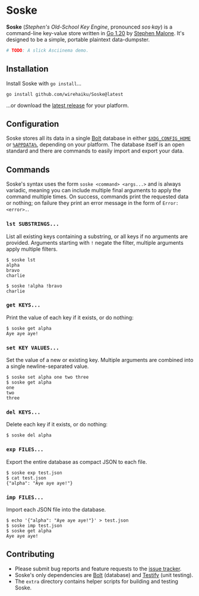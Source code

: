 # Soske

**Soske** (*Stephen's Old-School Key Engine*, pronounced *sos·kay*) is a command-line key-value store written in [Go 1.20][gver] by [Stephen Malone][stvm].
It's designed to be a simple, portable plaintext data-dumpster.

```bash
# TODO: A slick Asciinema demo.
```

## Installation

Install Soske with `go install`...

```
go install github.com/wirehaiku/Soske@latest
```

...or download the [latest release][rels] for your platform.

## Configuration

Soske stores all its data in a single [Bolt][bolt] database in either [`$XDG_CONFIG_HOME`][xdgs] or [`%APPDATA%`][appd], depending on your platform.
The database itself is an open standard and there are commands to easily import and export your data.

## Commands

Soske's syntax uses the form `soske <command> <args...>` and is always variadic, meaning you can include multiple final arguments to apply the command multiple times.
On success, commands print the requested data or nothing; on failure they print an error message in the form of `Error: <error>.`.

### `lst SUBSTRINGS...`

List all existing keys containing a substring, or all keys if no arguments are provided.
Arguments starting with `!` negate the filter, multiple arguments apply multiple filters.

```
$ soske lst
alpha
bravo
charlie

$ soske !alpha !bravo
charlie
```

### `get KEYS...`

Print the value of each key if it exists, or do nothing:

```
$ soske get alpha
Aye aye aye! 
```

### `set KEY VALUES...`

Set the value of a new or existing key. 
Multiple arguments are combined into a single newline-separated value.

```
$ soske set alpha one two three
$ soske get alpha
one
two
three
```

### `del KEYS...`

Delete each key if it exists, or do nothing:

```
$ soske del alpha
```

### `exp FILES...`

Export the entire database as compact JSON to each file.

```
$ soske exp test.json
$ cat test.json
{"alpha": "Aye aye aye!"}
```

### `imp FILES...`

Import each JSON file into the database.

```
$ echo '{"alpha": "Aye aye aye!"}' > test.json
$ soske imp test.json
$ soske get alpha
Aye aye aye!
```

## Contributing

- Please submit bug reports and feature requests to the [issue tracker][bugs].
- Soske's only dependencies are [Bolt][bolt] (database) and [Testify][test] (unit testing). 
- The `extra` directory contains helper scripts for building and testing Soske.

[appd]: https://ss64.com/nt/syntax-variables.html
[bolt]: https://github.com/etcd-io/bbolt
[bugs]: https://github.com/wirehaiku/Soske/issues
[gver]: https://go.dev/doc/go1.20
[rels]: https://github.com/wirehaiku/Soske/releases/latest
[stvm]: https://wirehaiku.org/
[test]: https://github.com/stretchr/testify
[xdgs]: https://wiki.archlinux.org/title/XDG_Base_Directory

